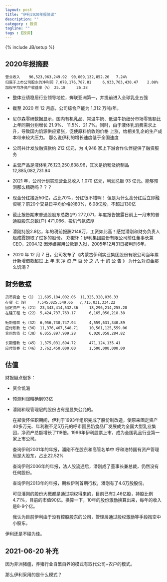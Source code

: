 ```yaml
---
layout: post
title: "伊利2020年报简读"
description: ""
category : 投资
tagline: ""
tags : [投资]
---
```

{% include JB/setup %}


## 2020年报摘要

    营业收入    96,523,963,249.92  90,009,132,852.26   7.24%
    归属于上市公司股东的净利润 7,078,176,787.81     6,933,763,430.47    2.08%
    加权平均净资产收益率（%） 25.18     26.38

* 整体业绩稳居行业领导地位，蝉联亚洲第一，并提前进入全球乳业五强
* 截至 2020 年 12 月底，公司综合产能为 1,312 万吨/年。
* 尼尔森零研数据显示，国内有机乳品、常温牛奶、低温牛奶细分市场零售额比上年同期分别增长 21.9%、
11.5%、21.7%。同时，由于液体乳消费需求上升，导致国内奶源供应紧张，促使原料奶收购价格
上涨，给相关乳企的生产成本带来较大压力。
    那么说伊利的增长速度低于全国速度

* 公司共计发放融资款约 212 亿元，为 4,948 家上下游合作伙伴提供了融资服务
* 主营产品是液体乳76,123,250,638.96，其次是奶粉及奶制品 12,885,082,731.94

* 2021 年，公司计划实现营业总收入 1,070 亿元，利润总额 93 亿元。能够预测那么精确吗？？？

* 现金分红接近50亿，占比70%，分红很不错啊！
    但是为什么高分红后立即融资呢？前20个交易日平均价格的80%，6.08亿股，不超过130亿

* 截止报告期末普通股股东总数(户) 272,071，年度报告披露日前上一月末的普通股股东总数(户) 471,066，投机气氛浓厚

* 潘刚持股2.8亿，年的税前报酬2148万，工资如此高！感觉潘刚和财务负责人赵成霞捞取了过多的股份。
    郑俊怀：伊利集团股份有限公司前任董事长兼CEO，2004.12 因涉嫌挪用公款罪入狱，2005年12月31日被判刑6年。

* 2020 年 12 月 7 日，公司发布了《内蒙古伊利实业集团股份有限公司当年累计新增借款超过
上 年 末 净 资 产 百 分 之 八 十 的 公 告 》
    为什么对资金那么饥渴？


## 财务数据

    货币资金 七（1） 11,695,184,002.06  11,325,320,836.33
    存货 七（9）    7,545,025,549.66   7,715,031,334.22
    固定资产 七（21） 23,343,414,532.36     18,296,214,255.28
    在建工程 七（22） 5,424,737,763.17      6,165,050,218.38

    短期借款 七（32） 6,956,730,747.94      4,559,631,340.89
    应付账款 七（36） 11,376,467,548.71     10,501,125,559.06
    合同负债 七（38） 6,055,897,909.28      6,020,058,284.82

    长期借款 七（45） 1,375,031,694.72      471,124,135.41
    应付债券 七（46） 3,762,450,000.00      1,500,000,000.00



## 估值
财报疑点很多：
* 资金饥渴
* 预测利润精确到93亿
* 潘刚和现管理层的股份占有是显失公允的。

    在郑俊怀任职期间，伊利于1993年组织完成了股份制改造，使原来固定资产40多万元、年利税不足5万元的呼市回民奶食品厂发展成为全国大型乳业集团，净资产总额增长了118倍。1996年伊利股票上市，成为全国乳品行业第一家上市公司。
    
    查询伊利2001年的年报，潘刚不在股东和高管名单中
    呼和浩特国有资产管理局是大股东，占比22.52%

    查询伊利2006年的年报，法人股流通后，潘刚成了董事长兼总裁，仍然没有任何股份。

    查询伊利2013年的年报，期权伊利首期行权，潘刚有了4.6万股股份。

    可见潘刚的股份大概都是通过期权得来的，目前已有2.46亿股，持股比例4.71%，目前的市值90亿。换算一下，10年的股份激励换算出来，每年的收入是8-9个亿。

    我认为目前伊利由于没有控股股东的公司，管理层通过股权激励等手段掏空中小股东。


伊利还是不碰为佳。


## 2021-06-20 补充

因为非洲猪瘟，养猪行业自繁自养的模式有取代公司+农户的模式。

那么伊利采用的是什么模式？

